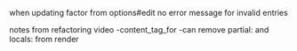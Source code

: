 when updating factor from options#edit no error message for invalid entries


notes from refactoring video
-content_tag_for
-can remove partial: and locals: from render
